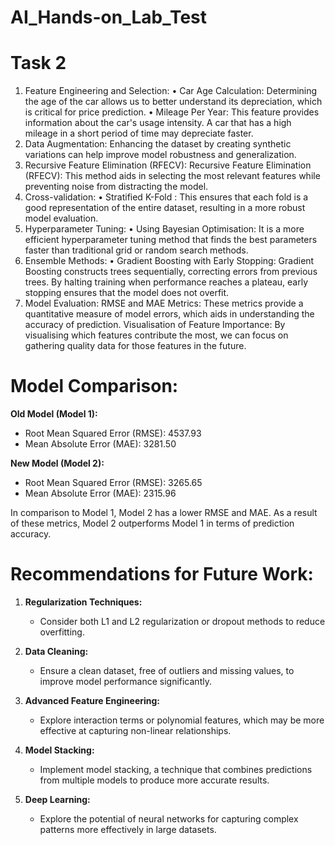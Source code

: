 # AI_Hands-on_Lab_Test
# Task 2
1. Feature Engineering and Selection:
    • Car Age Calculation: Determining the age of the car allows us to better understand its depreciation, which is critical for price prediction.
    • Mileage Per Year: This feature provides information about the car's usage intensity. A car that has a high mileage in a short period of time may depreciate faster.
2. Data Augmentation: Enhancing the dataset by creating synthetic variations can help improve model robustness and generalization.
3. Recursive Feature Elimination (RFECV): Recursive Feature Elimination (RFECV): This method aids in selecting the most relevant features while preventing noise from distracting the model.
4. Cross-validation:
    • Stratified K-Fold : This ensures that each fold is a good representation of the entire dataset, resulting in a more robust model evaluation.
5. Hyperparameter Tuning:
    • Using Bayesian Optimisation: It is a more efficient hyperparameter tuning method that finds the best parameters faster than traditional grid or random search methods.
6. Ensemble Methods:
    • Gradient Boosting with Early Stopping: Gradient Boosting constructs trees sequentially, correcting errors from previous trees. By halting training when performance reaches a plateau, early stopping ensures that the model does not overfit.
7. Model Evaluation: RMSE and MAE Metrics: These metrics provide a quantitative measure of model errors, which aids in understanding the accuracy of prediction.
Visualisation of Feature Importance: By visualising which features contribute the most, we can focus on gathering quality data for those features in the future.

# Model Comparison:

**Old Model (Model 1):**
- Root Mean Squared Error (RMSE): 4537.93
- Mean Absolute Error (MAE): 3281.50

**New Model (Model 2):**
- Root Mean Squared Error (RMSE): 3265.65
- Mean Absolute Error (MAE): 2315.96

In comparison to Model 1, Model 2 has a lower RMSE and MAE. As a result of these metrics, Model 2 outperforms Model 1 in terms of prediction accuracy.

# Recommendations for Future Work:

1. **Regularization Techniques:**
   - Consider both L1 and L2 regularization or dropout methods to reduce overfitting.

2. **Data Cleaning:**
   - Ensure a clean dataset, free of outliers and missing values, to improve model performance significantly.

3. **Advanced Feature Engineering:**
   - Explore interaction terms or polynomial features, which may be more effective at capturing non-linear relationships.

4. **Model Stacking:**
   - Implement model stacking, a technique that combines predictions from multiple models to produce more accurate results.

5. **Deep Learning:**
   - Explore the potential of neural networks for capturing complex patterns more effectively in large datasets.
